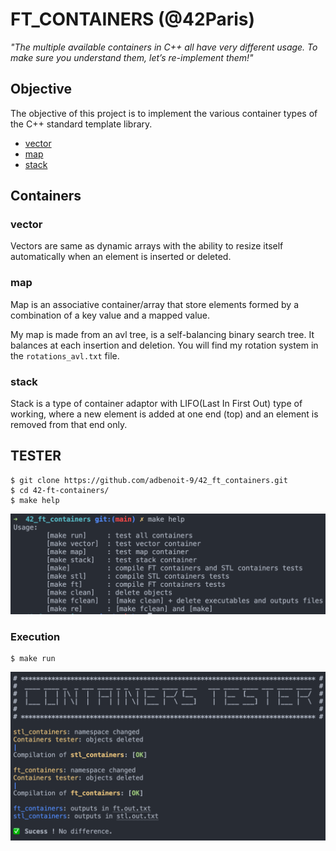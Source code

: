 # FT_CONTAINERS (@42Paris)
*"The multiple available containers in C++ all have very different usage. To make sure you understand them, let’s re-implement them!"*

## Objective

The objective of this project is to implement the various container types of the C++ standard template library.
- [vector](#vector)
- [map](#map)
- [stack](stack)

## Containers

### vector

Vectors are same as dynamic arrays with the ability to resize itself automatically when an element is inserted or deleted.

### map

Map is an associative container/array that store elements formed by a combination of a key value and a mapped value.

My map is made from an avl tree, is a self-balancing binary search tree.
It balances at each insertion and deletion.
You will find my rotation system in the `rotations_avl.txt` file.

### stack

Stack is a type of container adaptor with LIFO(Last In First Out) type of working, where a new element is added at one end (top) and an element is removed from that end only.  

## TESTER
```
$ git clone https://github.com/adbenoit-9/42_ft_containers.git
$ cd 42-ft-containers/
$ make help
```
![Example](img/help.png)

### Execution
```
$ make run
```
![Example](img/screenshot.png)
